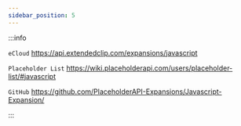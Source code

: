 ```yaml
---
sidebar_position: 5
---
```


:::info

`eCloud` https://api.extendedclip.com/expansions/javascript

`Placeholder List` https://wiki.placeholderapi.com/users/placeholder-list/#javascript

`GitHub` https://github.com/PlaceholderAPI-Expansions/Javascript-Expansion/

:::
